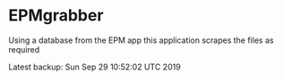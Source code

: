 # EPMgrabber
Using a database from the EPM app this application scrapes the files as required


Latest backup: Sun Sep 29 10:52:02 UTC 2019
